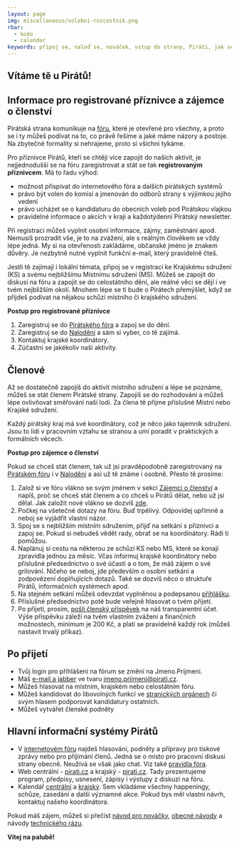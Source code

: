 ```yaml
---
layout: page
img: miscellaneous/volebni-rozcestnik.png
rbar:
  - kodo
  - calendar
keywords: připoj se, naloď se, nováček, vstup do strany, Piráti, jak se přidat
---
```


## Vítáme tě u Pirátů!

## Informace pro registrované příznivce a zájemce o členství

Pirátská strana komunikuje na [fóru](https://forum.pirati.cz/), které je otevřené pro všechny, a proto se i ty můžeš podívat na to, co právě řešíme a jaké máme názory a postoje. Na zbytečné formality si nehrajeme, proto si všichni tykáme.

Pro příznivce Pirátů, kteří se chtějí více zapojit do našich aktivit, je nejjednodušší se na fóru zaregistrovat a stát se tak  **registrovaným příznivcem**. Má to řadu výhod:

- možnost přispívat do internetového fóra a dalších pirátských systémů
- právo být volen do komisí a jmenován do odborů strany s výjimkou jejího vedení
- právo ucházet se o kandidaturu do obecních voleb pod Pirátskou vlajkou
- pravidelné informace o akcích v kraji a každotýdenní Pirátský newsletter.

Při registraci můžeš vyplnit osobní informace, zájmy, zaměstnání apod. Nemusíš prozradit vše, je to na zvážení, ale s reálným člověkem se vždy lépe jedná. My si na otevřenosti zakládáme, občanské jméno je znakem důvěry. Je nezbytně nutné vyplnit funkční e-mail, který pravidelně čteš.

Jestli tě zajímají i lokální témata, připoj se v registraci ke Krajskému sdružení (KS) a svému nejbližšímu Místnímu sdružení (MS). Můžeš se zapojit do diskusí na fóru a zapojit se do celostátního dění, ale reálné věci se dějí i ve tvém nejbližším okolí. Mnohem lépe se ti bude o Pirátech přemýšlet, když se přijdeš podívat na nějakou schůzi místního či krajského sdružení.

**Postup pro registrované příznivce**

1. Zaregistruj se do [Pirátského fóra](https://forum.pirati.cz/) a zapoj se do dění.
2. Zaregistruj se do [Nalodění](https://nalodeni.pirati.cz/) a sám si vyber, co tě zajímá.
3. Kontaktuj krajské koordinátory.
4. Zúčastni se jakékoliv naší aktivity.

## Členové

Až se dostatečně zapojíš do aktivit místního sdružení a lépe se poznáme, můžeš se stát členem Pirátské strany. Zapojíš se do rozhodování a můžeš lépe ovlivňovat směřování naší lodi. Za člena tě přijme příslušné Místní nebo Krajské sdružení.

Každý pirátský kraj má své koordinátory, což je něco jako tajemník sdružení. Jsou to lidi v pracovním vztahu se stranou a umí poradit v praktických a formálních věcech.

**Postup pro zájemce o členství**

Pokud se chceš stát členem, tak už jsi pravděpodobně zaregistrovaný na [Pirátském fóru](https://forum.pirati.cz/) i v [Nalodění](https://nalodeni.pirati.cz/) a asi už tě známe i osobně. Přesto tě prosíme:

1. Založ si ve fóru vlákno se svým jménem v sekci [Zájemci o členství](https://forum.pirati.cz/viewforum.php?f=434) a napiš, proč se chceš stát členem a co chceš u Pirátů dělat, nebo už jsi dělal. Jak založit nové vlákno se dozvíš [zde](https://wiki.pirati.cz/ao/navody/forum).
2. Počkej na všetečné dotazy na fóru. Buď trpělivý. Odpovídej upřímně a neboj se vyjádřit vlastní názor.
3. Spoj se s nejbližším místním sdružením, přijď na setkání s příznivci a zapoj se. Pokud si nebudeš vědět rady, obrať se na koordinátory. Rádi ti pomůžou.
4. Naplánuj si cestu na některou ze schůzí KS nebo MS, které se konají zpravidla jednou za měsíc. Včas informuj krajské koordinátory nebo příslušné předsednictvo o své účasti a o tom, že máš zájem o své grilování. Ničeho se neboj, jde především o osobní setkání a zodpovězení doplňujících dotazů. Také se dozvíš něco o struktuře Pirátů, informačních systémech apod.
5. Na stejném setkání můžeš odevzdat vyplněnou a podepsanou [přihlášku](https://wiki.pirati.cz/ao/sablony/start).
6. Příslušné předsednictvo poté bude veřejně hlasovat o tvém přijetí.
7. Po přijetí, prosím, [pošli členský příspěvek](https://www.pirati.cz/fo/navody/prispevek) na náš transparentní účet. Výše příspěvku záleží na tvém vlastním zvážení a finančních možnostech, minimum je 200 Kč, a platí se pravidelně každý rok (můžeš nastavit trvalý příkaz).

## Po přijetí

- Tvůj login pro přihlášení na fórum se změní na Jmeno.Prijmeni.
- Máš [e-mail a jabber](https://www.pirati.cz/to/navody/email) ve tvaru jmeno.prijmeni@pirati.cz.
- Můžeš hlasovat na místním, krajském nebo celostátním fóru.
- Můžeš kandidovat do libovolných funkcí ve [stranických orgánech](https://www.pirati.cz/rules/organizace) či svým hlasem podporovat kandidatury ostatních.
- Můžeš vytvářet členské podněty

## Hlavní informační systémy Pirátů

- V [internetovém fóru](https://forum.pirati.cz/) najdeš hlasování, podněty a přípravy pro tiskové zprávy nebo pro přijímání členů. Jedná se o místo pro pracovní diskusi strany obecně. Neužívá se však jako chat. Viz také [pravidla fóra](https://www.pirati.cz/ao/pravidla/forum).
- Web centrální - [pirati.cz](https://www.pirati.cz/) a krajský - [pirati.cz](https://praha.pirati.cz/). Tady prezentujeme program, předpisy, usnesení, zápisy i výstupy z diskuzí na fóru.
- Kalendář [centrální](https://kalendar.pirati.cz/) a [krajský](https://praha.pirati.cz/pripoj-se/kalendar/). Sem vkládáme všechny happeningy, schůze, zasedání a další významné akce. Pokud bys měl vlastní návrh, kontaktuj našeho koordinátora.

Pokud máš zájem, můžeš si přečíst [návod pro nováčky](https://www.pirati.cz/po/vzdelavani/uvod_do_piratu), [obecné návody](https://www.pirati.cz/po/vzdelavani#vzdelavani_clenu) a návody [technického rázu](https://wiki.pirati.cz/to/novacci).

**Vítej na palubě!**
